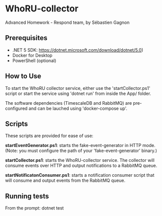 # WhoRU-collector
Advanced Homework - Respond team, by Sébastien Gagnon

## Prerequisites
- .NET 5 SDK: https://dotnet.microsoft.com/download/dotnet/5.0)
- Docker for Desktop
- PowerShell (optional)

## How to Use
To start the WhoRU collector service, either use the 'startCollector.ps1' script or start the service using 'dotnet run' from inside the App/ folder.

The software dependencies (TimescaleDB and RabbitMQ) are pre-configured and can be lauched using 'docker-compose up'.

## Scripts
These scripts are provided for ease of use:

**startEventGenerator.ps1**: starts the fake-event-generator in HTTP mode. (Note: you must configure the path of your 'fake-event-generator' binary.)

**startCollector.ps1**: starts the WhoRU-collector service. The collector will consume events over HTTP and output notifications to a RabbitMQ queue.

**startNotificatonConsumer.ps1**: starts a notification consumer script that will consume and output events from the RabbitMQ queue.

## Running tests
From the prompt: dotnet test